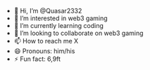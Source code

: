- 👋 Hi, I’m @Quasar2332
- 👀 I’m interested in web3 gaming
- 🌱 I’m currently learning coding
- 💞️ I’m looking to collaborate on web3 gaming
- 📫 How to reach me X
- 😄 Pronouns: him/his
- ⚡ Fun fact: 6,9ft

<!---
Quasar2332/Quasar2332 is a ✨ special ✨ repository because its `README.md` (this file) appears on your GitHub profile.
You can click the Preview link to take a look at your changes.
--->
